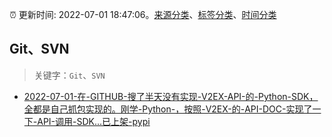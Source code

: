 :alarm_clock: 更新时间: 2022-07-01 18:47:06。[来源分类](../README.md)、[标签分类](../TAGS.md)、[时间分类](../TIMELINE.md)

## Git、SVN


> 关键字：`Git`、`SVN`



- [2022-07-01-在-GITHUB-搜了半天没有实现-V2EX-API-的-Python-SDK，全都是自己抓包实现的。刚学-Python-，按照-V2EX-的-API-DOC-实现了一下-API-调用-SDK...已上架-pypi](https://www.v2ex.com/t/863517) 